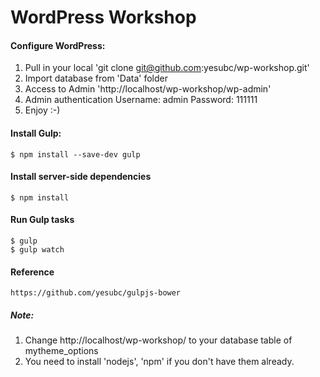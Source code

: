 WordPress Workshop
===================
    
#### Configure WordPress:
1. Pull in your local 'git clone git@github.com:yesubc/wp-workshop.git'
2. Import database from 'Data' folder
3. Access to Admin 'http://localhost/wp-workshop/wp-admin'
4. Admin authentication
    Username: admin
    Password: 111111
5. Enjoy :-)

#### Install Gulp:
    $ npm install --save-dev gulp
        
#### Install server-side dependencies
    $ npm install
    
#### Run Gulp tasks
    $ gulp
    $ gulp watch

#### Reference
    https://github.com/yesubc/gulpjs-bower
    
##### Note: 
1. Change http://localhost/wp-workshop/ to your database table of mytheme_options
2. You need to install 'nodejs', 'npm' if you don't have them already.
